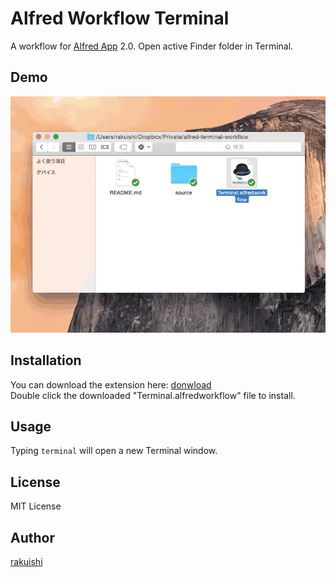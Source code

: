 # Alfred Workflow Terminal

A workflow for [Alfred App](http://www.alfredapp.com) 2.0. Open active Finder folder in Terminal.

## Demo

![alfred-terminal-workflow](https://raw.githubusercontent.com/rakuishi/static/master/images/alfred-terminal-workflow.gif)


## Installation

You can download the extension here: [donwload](https://github.com/rakuishi/alfred-terminal-workflow/blob/master/Terminal.alfredworkflow?raw=true)  
Double click the downloaded "Terminal.alfredworkflow" file to install.

## Usage

Typing `terminal` will open a new Terminal window.

## License

MIT License

## Author

[rakuishi](https://github.com/rakuishi)

